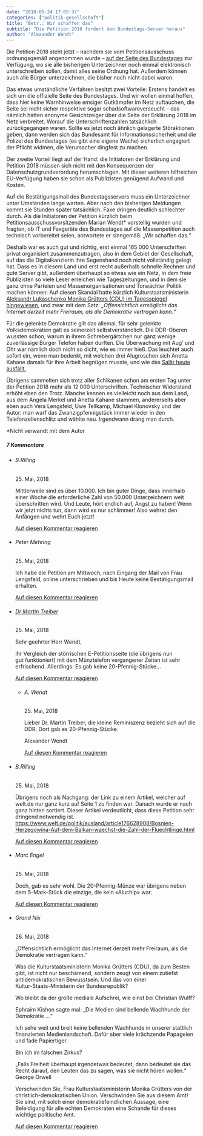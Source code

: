 ```yaml
---
date: "2018-05-24 17:05:37"
categories: ["politik-gesellschaft"]
title: "Betr.: Wir schaffen das"
subtitle: "Die Petition 2018 fordert den Bundestags-Server heraus"
author: "Alexander Wendt"
---
```




Die Petition 2018 steht jetzt – nachdem sie vom Petitionsausschuss ordnungsgemäß angenommen wurde – <a href="https://epetitionen.bundestag.de/petitionen/_2018/_05/_17/Petition_79822.nc.html">auf der Seite des Bundestages</a> zur Verfügung, wo sie alle bisherigen Unterzeichner noch einmal elektronisch unterschreiben sollen, damit alles seine Ordnung hat. Außerdem können auch alle Bürger unterzeichnen, die bisher noch nicht dabei waren.

<!--more-->



Das etwas umständliche Verfahren besitzt zwei Vorteile: Erstens handelt es sich um die offizielle Seite des Bundestages. Und wir wollen einmal hoffen, dass hier keine Warnhinweise emsiger Gutkämpfer im Netz auftauchen, die Seite sei nicht sicher respektive sogar schadsoftwareverseucht – das nämlich hatten anonyme Gesichtzeiger über die Seite der Erklärung 2018 im Netz verbreitet. Worauf die Unterschriftenzahlen tatsächlich zurückgegangen waren. Sollte es jetzt noch ähnlich gelagerte Störaktionen geben, dann werden sich das Bundesamt für Informationssicherheit und die Polizei des Bundestages (es gibt eine eigene Wache) sicherlich engagiert der Pflicht widmen, die Verursacher dingfest zu machen.

Der zweite Vorteil liegt auf der Hand: die Initiatoren der Erklärung und Petition 2018 müssen sich nicht mit den Konsequenzen der Datenschutzgrundverordung herumschlagen. Mit dieser weiteren hilfreichen EU-Verfügung haben sie schon als Publizisten genügend Aufwand und Kosten.

Auf die Bestätigungsmail des Bundestagsservers muss ein Unterzeichner unter Umständen lange warten. Aber nach den bisherigen Meldungen kommt sie Stunden später tatsächlich. Faxe dringen deutlich schlechter durch. Als die Initiatoren der Petition kürzlich beim Petitionsausschussvorsitzenden Marian Wendt* vorstellig wurden und fragten, ob IT und Faxgeräte des Bundestages auf die Massenpetition auch technisch vorbereitet seien, antwortete er sinngemäß: „Wir schaffen das.“

Deshalb war es auch gut und richtig, erst einmal 165 000 Unterschriften privat organisiert zusammenzutragen, also in dem Gebiet der Gesellschaft, auf das die Digitalkanzlerin ihre Segenshand noch nicht vollständig gelegt hat. Dass es in diesem Land und erst recht außerhalb schnelle Rechner und gute Server gibt, außerdem überhaupt so etwas wie ein Netz, in dem freie Publizisten so viele Leser erreichen wie Tageszeitungen, und in dem sie ganz ohne Parteien und Massenorganisationen und Torwächter Politik machen können: Auf diesen Skandal hatte kürzlich Kulturstaatsministerin <a href="https://www.tagesspiegel.de/politik/monika-gruetters-ueber-digitalen-wandel-das-internet-bietet-mehr-freiraum-als-demokratie-vertraegt/21244204.html">Aleksandr Lukaschenko Monika Grütters (CDU) im Tagesspiegel hingewiesen</a>, und zwar mit dem Satz: _„Offensichtlich ermöglicht das Internet derzeit mehr Freiraum, als die Demokratie vertragen kann.“_

Für die gelenkte Demokratie gilt das allemal, für sehr gelenkte Volksdemokratien galt es seinerzeit selbstverständlich. Die DDR-Oberen wussten schon, warum in ihrem Schrebergärtchen nur ganz wenige zuverlässige Bürger Telefon haben durften. Die Überwachung mit Aug’ und Ohr war nämlich doch nicht so dicht, wie es immer hieß. Das leuchtet auch sofort ein, wenn man bedenkt, mit welchen drei Alugroschen sich Anetta Kahane damals für ihre Arbeit begnügen musste, und wie das <a href="http://www.achgut.com/artikel/der_grosse_coup_der_anetta_kahane">Salär heute ausfällt.</a>

Übrigens sammelten sich trotz aller Schikanen schon am ersten Tag unter der Petition 2018 mehr als 12 000 Unterschriften. Technischer Widerstand erhöht eben den Trotz. Manche kennen es vielleicht noch aus dem Land, aus dem Angela Merkel und Anetta Kahane stammen, andererseits aber eben auch Vera Lengsfeld, Uwe Tellkamp, Michael Klonovsky und der Autor: man warf das Zwanzigpfennigstück immer wieder in den Telefonzellenschlitz und wählte neu. Irgendwann drang man durch.
<p class=grayhr></p>



*Nicht verwandt mit dem Autor

<!--more-->
<h5 class="comments-h">
7 Kommentare </h5>
<ul class="commentlist">
<li class="comment even thread-even depth-1 clearfix" id="li-comment-3159">
<h6 class="author">B.Rilling</h6> <span class="date">25. Mai, 2018</span>



Mittlerweile sind es über 10.000. Ich bin guter Dinge, dass innerhalb einer Woche die erforderliche Zahl von 50.000 Unterzeichnern weit überschritten wird. Und Leute, hört endlich auf, Angst zu haben! Wenn wir jetzt nichts tun, dann wird es nur schlimmer! Also wehret den Anfängen und wehrt Euch jetzt!

<a rel="nofollow" class="comment-reply-link" href="#comment-3159" data-commentid="3159" data-postid="6867" data-belowelement="comment-3159" data-respondelement="respond" data-replyto="Antworte auf B.Rilling" aria-label="Antworte auf B.Rilling">Auf diesen Kommentar reagieren</a> 


</li>
<li class="comment odd alt thread-odd thread-alt depth-1 clearfix" id="li-comment-3160">
<h6 class="author">Peter Mehring</h6> <span class="date">25. Mai, 2018</span>



Ich habe die Petition am Mittwoch, nach Eingang der Mail von Frau Lengsfeld, online unterschrieben und bis Heute keine Bestätigungsmail erhalten.

<a rel="nofollow" class="comment-reply-link" href="#comment-3160" data-commentid="3160" data-postid="6867" data-belowelement="comment-3160" data-respondelement="respond" data-replyto="Antworte auf Peter Mehring" aria-label="Antworte auf Peter Mehring">Auf diesen Kommentar reagieren</a> 


</li>
<li class="comment even thread-even depth-1 clearfix" id="li-comment-3166">
<h6 class="author"><a href="http://www.mtreiber.de" class="url" rel="ugc external nofollow">Dr Martin Treiber</a></h6> <span class="date">25. Mai, 2018</span>



Sehr geehrter Herr Wendt,

Ihr Vergleich der störrischen E-Petitionsseite (die übrigens nun<br>
gut funktioniert) mit dem Münztelefon vergangener Zeiten ist sehr<br>
erfrischend. Allerdings: Es gab keine 20-Pfennig-Stücke&#8230;

<a rel="nofollow" class="comment-reply-link" href="#comment-3166" data-commentid="3166" data-postid="6867" data-belowelement="comment-3166" data-respondelement="respond" data-replyto="Antworte auf Dr Martin Treiber" aria-label="Antworte auf Dr Martin Treiber">Auf diesen Kommentar reagieren</a> 


<ul class="children">
<li class="comment odd alt depth-2 clearfix" id="li-comment-3183">
<h6 class="author">A. Wendt</h6> <span class="date">25. Mai, 2018</span>



Lieber Dr. Martin Treiber, die kleine Reminiszenz bezieht sich auf die DDR. Dort gab es 20-Pfennig-Stücke. 

Alexander Wendt

<a rel="nofollow" class="comment-reply-link" href="#comment-3183" data-commentid="3183" data-postid="6867" data-belowelement="comment-3183" data-respondelement="respond" data-replyto="Antworte auf A. Wendt" aria-label="Antworte auf A. Wendt">Auf diesen Kommentar reagieren</a> 


</li>
</ul>
</li>
<li class="comment even thread-odd thread-alt depth-1 clearfix" id="li-comment-3167">
<h6 class="author">B.Rilling</h6> <span class="date">25. Mai, 2018</span>



Übrigens noch als Nachgang: der Link zu einem Artikel, welcher auf welt.de nur ganz kurz auf Seite 1 zu finden war. Danach wurde er nach ganz hinten sortiert. Dieser Artikel verdeutlicht, dass diese Petition sehr dringend notwendig ist.<br>
<a href="https://www.welt.de/politik/ausland/article176628908/Bosnien-Herzegowina-Auf-dem-Balkan-waechst-die-Zahl-der-Fluechtlinge.html" rel="nofollow ugc">https://www.welt.de/politik/ausland/article176628908/Bosnien-Herzegowina-Auf-dem-Balkan-waechst-die-Zahl-der-Fluechtlinge.html</a>

<a rel="nofollow" class="comment-reply-link" href="#comment-3167" data-commentid="3167" data-postid="6867" data-belowelement="comment-3167" data-respondelement="respond" data-replyto="Antworte auf B.Rilling" aria-label="Antworte auf B.Rilling">Auf diesen Kommentar reagieren</a> 


</li>
<li class="comment odd alt thread-even depth-1 clearfix" id="li-comment-3181">
<h6 class="author">Marc Engel</h6> <span class="date">25. Mai, 2018</span>



Doch, gab es sehr wohl. Die 20-Pfennig-Münze war übrigens neben dem 5-Mark-Stück die einzige, die kein «Aluchip» war.

<a rel="nofollow" class="comment-reply-link" href="#comment-3181" data-commentid="3181" data-postid="6867" data-belowelement="comment-3181" data-respondelement="respond" data-replyto="Antworte auf Marc Engel" aria-label="Antworte auf Marc Engel">Auf diesen Kommentar reagieren</a> 


</li>
<li class="comment even thread-odd thread-alt depth-1 clearfix" id="li-comment-3195">
<h6 class="author">Grand Nix</h6> <span class="date">26. Mai, 2018</span>



„Offensichtlich ermöglicht das Internet derzeit mehr Freiraum, als die Demokratie vertragen kann.“ 

Was die Kulturstaatsministerin Monika Grütters (CDU), da zum Besten gibt, ist nicht nur beschämend, sondern zeugt von einem zutiefst antidemokratischen Bewusstsein. Und das von einer<br>
Kultur-Staats-Ministerin der Bundesrepublik? 

Wo bleibt da der große mediale Aufschrei, wie einst bei Christian Wulff? 

Ephraim Kishon sagte mal: „Die Medien sind bellende Wachhunde der Demokratie &#8230;“ 

Ich sehe weit und breit keine bellenden Wachhunde in unserer stattlich finanzierten Medienlandschaft. Dafür aber viele krächzende Papageien und fade Papiertiger. 

Bin ich im falschen Zirkus?

„Falls Freiheit überhaupt irgendetwas bedeutet, dann bedeutet sie das Recht darauf, den Leuten das zu sagen, was sie nicht hören wollen.“ George Orwell

Verschwinden Sie, Frau Kulturstaatsministerin Monika Grütters von der christlich-demokratischen Union. Verschwinden Sie aus diesem Amt! Sie sind, mit solch einer demokratiefeindlichen Aussage, eine Beleidigung für alle echten Demokraten eine Schande für dieses wichtige politische Amt.

<a rel="nofollow" class="comment-reply-link" href="#comment-3195" data-commentid="3195" data-postid="6867" data-belowelement="comment-3195" data-respondelement="respond" data-replyto="Antworte auf Grand Nix" aria-label="Antworte auf Grand Nix">Auf diesen Kommentar reagieren</a> 


</li>
</ul>
